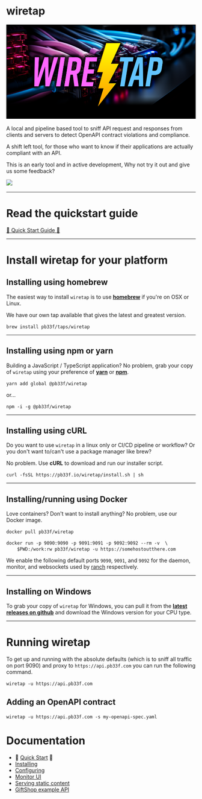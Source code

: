 # wiretap

![logo](.github/wiretap-hero.png)

A local and pipeline based tool to sniff API request and responses from clients and servers
to detect OpenAPI contract violations and compliance.

A shift left tool, for those who want to know if their applications
are actually compliant with an API.

This is an early tool and in active development, Why not try it out and give us some feedback?

![](https://github.com/pb33f/wiretap/blob/main/.github/assets/wiretap-preview.gif)

---
# Read the quickstart guide

[🚀 Quick Start Guide 🚀](https://pb33f.io/wiretap/quickstart/)

---
# Install wiretap for your platform

## Installing using homebrew

The easiest way to install `wiretap` is to use **[homebrew](https://brew.sh)** if you're on OSX or Linux.

We have our own tap available that gives the latest and greatest version.

```shell
brew install pb33f/taps/wiretap
```

---

## Installing using npm or yarn

Building a JavaScript / TypeScript application? No problem, grab your copy of `wiretap` using your preference
of **[yarn](https://yarnpkg.com/)** or **[npm](https://npmjs.com)**.

```shell
yarn add global @pb33f/wiretap
```

or...

```shell
npm -i -g @pb33f/wiretap
```

---

## Installing using cURL

Do you want to use `wiretap` in a linux only or CI/CD pipeline or workflow? Or you don't want to/can't use
a package manager like brew?

No problem. Use **cURL** to download and run our installer script.

```shell
curl -fsSL https://pb33f.io/wiretap/install.sh | sh
```

---

## Installing/running using Docker

Love containers? Don't want to install anything? No problem, use our Docker image.

```shell
docker pull pb33f/wiretap
```

```
docker run -p 9090:9090 -p 9091:9091 -p 9092:9092 --rm -v  \
    $PWD:/work:rw pb33f/wiretap -u https://somehostoutthere.com
```

We enable the following default ports `9090`, `9091`, and `9092` for the daemon, monitor, and websockets used
by [ranch](https://github.com/pb33f/ranch) respectively.

---

## Installing on Windows

To grab your copy of `wiretap` for Windows, you can pull it from the
**[latest releases on github](https://github.com/pb33f/wiretap/releases)**
and download the Windows version for your CPU type.

---

# Running wiretap

To get up and running with the absolute defaults (which is to sniff all traffic on port 9090)
and proxy to `https://api.pb33f.com` you can run the following command.

```shell
wiretap -u https://api.pb33f.com
```

## Adding an OpenAPI contract

```shell
wiretap -u https://api.pb33f.com -s my-openapi-spec.yaml
```

# Documentation

- 🚀 [Quick Start](https://pb33f.io/wiretap/quickstart/) 🚀
- [Installing](https://pb33f.io/wiretap/quickstart/)
- [Configuring](https://pb33f.io/wiretap/configuring/)
- [Monitor UI](https://pb33f.io/wiretap/monitor/)
- [Serving static content](https://pb33f.io/wiretap/static-content/)
- [GiftShop example API](https://pb33f.io/wiretap/giftshop-api/)

